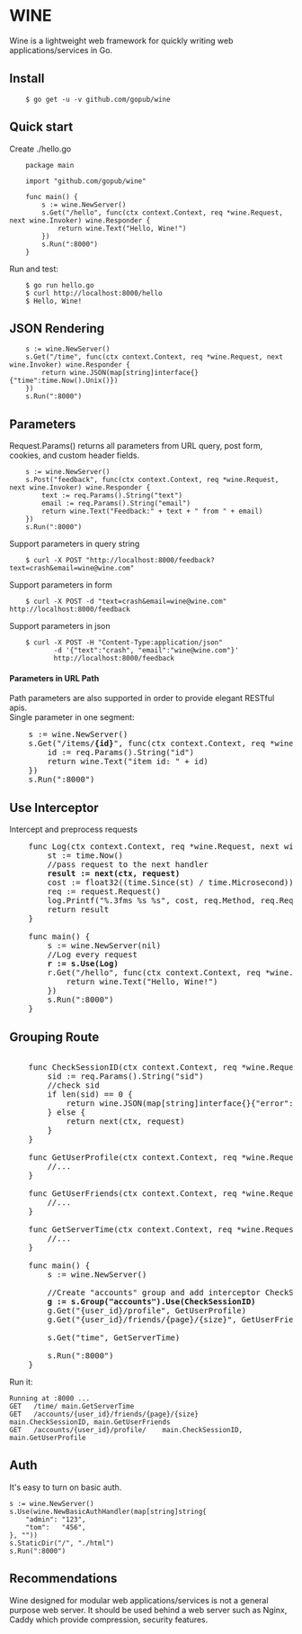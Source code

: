 # WINE

Wine is a lightweight web framework for quickly writing web applications/services in Go. 

## Install  

        $ go get -u -v github.com/gopub/wine

## Quick start  
Create ./hello.go  
        
        package main
        
        import "github.com/gopub/wine"
        
        func main() {
        	s := wine.NewServer()
        	s.Get("/hello", func(ctx context.Context, req *wine.Request, next wine.Invoker) wine.Responder {
        		return wine.Text("Hello, Wine!")
        	})
        	s.Run(":8000")
        }
Run and test:  

        $ go run hello.go
        $ curl http://localhost:8000/hello
        $ Hello, Wine!
        

## JSON Rendering

        s := wine.NewServer()
        s.Get("/time", func(ctx context.Context, req *wine.Request, next wine.Invoker) wine.Responder {
        	return wine.JSON(map[string]interface{}{"time":time.Now().Unix()})
        })
        s.Run(":8000")

## Parameters
Request.Params() returns all parameters from URL query, post form, cookies, and custom header fields.

        s := wine.NewServer()
        s.Post("feedback", func(ctx context.Context, req *wine.Request, next wine.Invoker) wine.Responder {
            text := req.Params().String("text")
            email := req.Params().String("email")
            return wine.Text("Feedback:" + text + " from " + email)
        })
        s.Run(":8000")
Support parameters in query string

        $ curl -X POST "http://localhost:8000/feedback?text=crash&email=wine@wine.com"
Support parameters in form

        $ curl -X POST -d "text=crash&email=wine@wine.com" http://localhost:8000/feedback
Support parameters in json

        $ curl -X POST -H "Content-Type:application/json" 
               -d '{"text":"crash", "email":"wine@wine.com"}' 
               http://localhost:8000/feedback
#### Parameters in URL Path
Path parameters are also supported in order to provide elegant RESTful apis.  
Single parameter in one segment:
<pre>
    s := wine.NewServer() 
    s.Get("/items/<b>{id}</b>", func(ctx context.Context, req *wine.Request, next wine.Invoker) wine.Responder {
        id := req.Params().String("id")
        return wine.Text("item id: " + id)
    }) 
    s.Run(":8000")
</pre>
       
## Use Interceptor
Intercept and preprocess requests  

<pre>
    func Log(ctx context.Context, req *wine.Request, next wine.Invoker) wine.Responder {
    	st := time.Now()  
    	//pass request to the next handler
    	<b>result := next(ctx, request)</b>
    	cost := float32((time.Since(st) / time.Microsecond)) / 1000.0
    	req := request.Request()
    	log.Printf("%.3fms %s %s", cost, req.Method, req.RequestURI)
    	return result
    } <br/>
    func main() {
    	s := wine.NewServer(nil) 
    	//Log every request
    	<b>r := s.Use(Log)</b> 
    	r.Get("/hello", func(ctx context.Context, req *wine.Request, next wine.Invoker) wine.Responder {
    		return wine.Text("Hello, Wine!")
        })
        s.Run(":8000")
    }
</pre>
## Grouping Route
<pre>  
    func CheckSessionID(ctx context.Context, req *wine.Request, next wine.Invoker) wine.Responder {
    	sid := req.Params().String("sid")
    	//check sid
    	if len(sid) == 0 {
    		return wine.JSON(map[string]interface{}{"error":"need sid"})
    	} else {
    		return next(ctx, request)
    	}
    }
    
    func GetUserProfile(ctx context.Context, req *wine.Request, next wine.Invoker) wine.Responder  {
    	//...
    }
    
    func GetUserFriends(ctx context.Context, req *wine.Request, next wine.Invoker) wine.Responder  {
    	//...
    }
    
    func GetServerTime(ctx context.Context, req *wine.Request, next wine.Invoker) wine.Responder  {
    	//...
    }
    
    func main() {
    	s := wine.NewServer()
    
    	//Create "accounts" group and add interceptor CheckSessionID
    	<b>g := s.Group("accounts").Use(CheckSessionID)</b>
    	g.Get("{user_id}/profile", GetUserProfile)
    	g.Get("{user_id}/friends/{page}/{size}", GetUserFriends)
    
    	s.Get("time", GetServerTime)
    
    	s.Run(":8000")
    }  
</pre>
Run it: 

    Running at :8000 ...
    GET   /time/ main.GetServerTime
    GET   /accounts/{user_id}/friends/{page}/{size}    main.CheckSessionID, main.GetUserFriends
    GET   /accounts/{user_id}/profile/    main.CheckSessionID, main.GetUserProfile


## Auth
It's easy to turn on basic auth.

    s := wine.NewServer()
	s.Use(wine.NewBasicAuthHandler(map[string]string{
		"admin": "123",
		"tom":   "456",
	}, ""))
	s.StaticDir("/", "./html")
	s.Run(":8000")
	
## Recommendations
Wine designed for modular web applications/services is not a general purpose web server. It should be used behind a web server such as Nginx, Caddy which provide compression, security features.